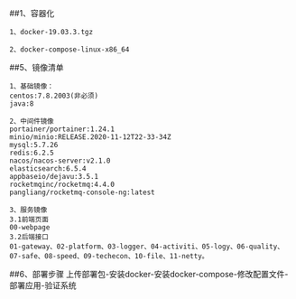 ##1、容器化
```aidl
1、docker-19.03.3.tgz

2、docker-compose-linux-x86_64

```


##5、镜像清单
```aidl
1、基础镜像：
centos:7.8.2003(非必须)
java:8

2、中间件镜像
portainer/portainer:1.24.1
minio/minio:RELEASE.2020-11-12T22-33-34Z
mysql:5.7.26
redis:6.2.5
nacos/nacos-server:v2.1.0
elasticsearch:6.5.4
appbaseio/dejavu:3.5.1
rocketmqinc/rocketmq:4.4.0
pangliang/rocketmq-console-ng:latest

3、服务镜像
3.1前端页面
00-webpage
3.2后端接口
01-gateway、02-platform、03-logger、04-activiti、05-logy、06-quality、07-safe、08-speed、09-techecon、10-file、11-netty。

```
##6、部署步骤
上传部署包-安装docker-安装docker-compose-修改配置文件-部署应用-验证系统